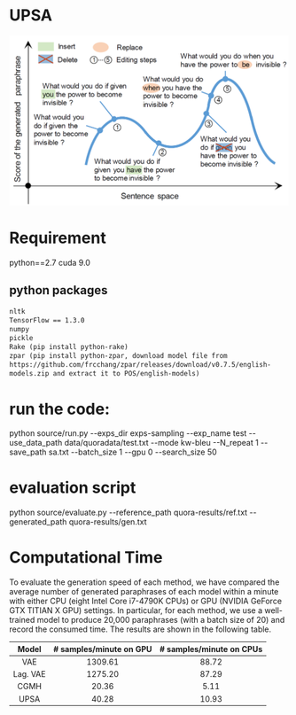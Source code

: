 # UPSA
![](sa.PNG)
# Requirement
python==2.7
cuda 9.0
## python packages
	nltk
	TensorFlow == 1.3.0
	numpy
	pickle
	Rake (pip install python-rake)
	zpar (pip install python-zpar, download model file from https://github.com/frcchang/zpar/releases/download/v0.7.5/english-models.zip and extract it to POS/english-models)



# run the code:
python source/run.py --exps_dir exps-sampling  --exp_name  test   --use_data_path data/quoradata/test.txt --mode kw-bleu  --N_repeat 1  --save_path sa.txt   --batch_size 1 --gpu 0  --search_size 50

# evaluation script
python  source/evaluate.py --reference_path quora-results/ref.txt  --generated_path  quora-results/gen.txt

# Computational Time
To evaluate the generation speed of each method, we have compared the average number of generated paraphrases of each model within a minute with either CPU (eight Intel Core i7-4790K CPUs) or GPU (NVIDIA GeForce GTX TITIAN X GPU) settings. In particular, for each method, we use a well-trained model to produce 20,000 paraphrases (with a batch size of 20) and record the consumed time. The results are shown in the following table.

|Model| # samples/minute on GPU | # samples/minute on CPUs | 
|:--:|:--:|:--:|
|VAE|1309.61|88.72|
|Lag. VAE|1275.20|87.29|
| CGMH | 20.36|5.11|
| UPSA | 40.28 |10.93|




